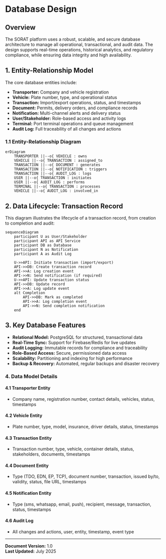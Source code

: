 # Database Design

## Overview

The SORAT platform uses a robust, scalable, and secure database architecture to manage all operational, transactional, and audit data. The design supports real-time operations, historical analytics, and regulatory compliance, while ensuring data integrity and high availability.

## 1. Entity-Relationship Model

The core database entities include:

- **Transporter:** Company and vehicle registration
- **Vehicle:** Plate number, type, and operational status
- **Transaction:** Import/export operations, status, and timestamps
- **Document:** Permits, delivery orders, and compliance records
- **Notification:** Multi-channel alerts and delivery status
- **User/Stakeholder:** Role-based access and activity logs
- **Terminal:** Port terminal operations and queue management
- **Audit Log:** Full traceability of all changes and actions

### 1.1 Entity-Relationship Diagram

```mermaid
erDiagram
    TRANSPORTER ||--o{ VEHICLE : owns
    VEHICLE ||--o{ TRANSACTION : assigned_to
    TRANSACTION ||--o{ DOCUMENT : generates
    TRANSACTION ||--o{ NOTIFICATION : triggers
    TRANSACTION ||--o{ AUDIT_LOG : logs
    USER ||--o{ TRANSACTION : initiates
    USER ||--o{ AUDIT_LOG : performs
    TERMINAL ||--o{ TRANSACTION : processes
    VEHICLE ||--o{ AUDIT_LOG : involved_in
```

## 2. Data Lifecycle: Transaction Record

This diagram illustrates the lifecycle of a transaction record, from creation to completion and audit:

```mermaid
sequenceDiagram
    participant U as User/Stakeholder
    participant API as API Service
    participant DB as Database
    participant N as Notification
    participant A as Audit Log
    
    U->>API: Initiate transaction (import/export)
    API->>DB: Create transaction record
    API->>A: Log creation event
    API->>N: Send notification (if required)
    U->>API: Update transaction status
    API->>DB: Update record
    API->>A: Log update event
    alt Completion
        API->>DB: Mark as completed
        API->>A: Log completion event
        API->>N: Send completion notification
    end
```

## 3. Key Database Features

- **Relational Model:** PostgreSQL for structured, transactional data
- **Real-Time Sync:** Support for Firebase/Redis for live updates
- **Audit Logging:** Immutable records for compliance and traceability
- **Role-Based Access:** Secure, permissioned data access
- **Scalability:** Partitioning and indexing for high performance
- **Backup & Recovery:** Automated, regular backups and disaster recovery

### 4. Data Model Details

#### 4.1 Transporter Entity
- Company name, registration number, contact details, vehicles, status, timestamps

#### 4.2 Vehicle Entity
- Plate number, type, model, insurance, driver details, status, timestamps

#### 4.3 Transaction Entity
- Transaction number, type, vehicle, container details, status, stakeholders, documents, timestamps

#### 4.4 Document Entity
- Type (TDO, EDN, EP, TCP), document number, transaction, issued by/to, validity, status, file URL, timestamps

#### 4.5 Notification Entity
- Type (sms, whatsapp, email, push), recipient, message, transaction, status, timestamps

#### 4.6 Audit Log
- All changes and actions, user, entity, timestamp, event type

---

**Document Version:** 1.0  
**Last Updated:** July 2025